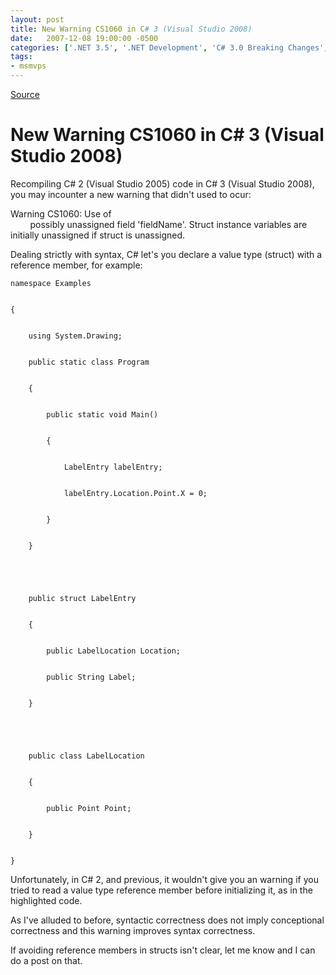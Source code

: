 ```yaml
---
layout: post
title: New Warning CS1060 in C# 3 (Visual Studio 2008)
date:   2007-12-08 19:00:00 -0500
categories: ['.NET 3.5', '.NET Development', 'C# 3.0 Breaking Changes', 'Software Development', 'Visual Studio 2008']
tags:
- msmvps
---
```

[Source](http://blogs.msmvps.com/peterritchie/2007/12/09/new-warning-cs1060-in-c-3-visual-studio-2008/ "Permalink to New Warning CS1060 in C# 3 (Visual Studio 2008)")

# New Warning CS1060 in C# 3 (Visual Studio 2008)

Recompiling C# 2 (Visual Studio 2005) code in C# 3 (Visual Studio 2008), you may incounter a new warning that didn't used to ocur:

Warning CS1060: Use of  
        possibly unassigned field 'fieldName'. Struct instance variables are initially unassigned if struct is unassigned.

Dealing strictly with syntax, C# let's you declare a value type (struct) with a reference member, for example:

  

    
    
    namespace Examples
    
    
    {
    
    
        using System.Drawing;
    
    
        public static class Program
    
    
        {
    
    
            public static void Main()
    
    
            {
    
    
                LabelEntry labelEntry;
    
    
                labelEntry.Location.Point.X = 0;
    
    
            }
    
    
        }
    
    
     
    
    
        public struct LabelEntry
    
    
        {
    
    
            public LabelLocation Location;
    
    
            public String Label;
    
    
        }
    
    
     
    
    
        public class LabelLocation
    
    
        {
    
    
            public Point Point;
    
    
        }
    
    
    }

Unfortunately, in C# 2, and previous, it wouldn't give you an warning if you tried to read a value type reference member before initializing it, as in the highlighted code.

As I've alluded to before, syntactic correctness does not imply conceptional correctness and this warning improves syntax correctness.

If avoiding reference members in structs isn't clear, let me know and I can do a post on that.

